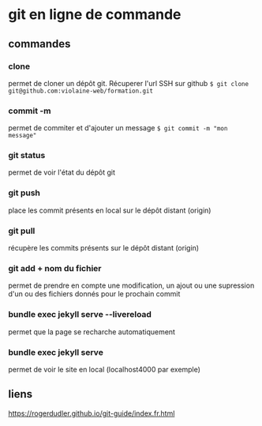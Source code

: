 # git en ligne de commande

## commandes

### clone
permet de cloner un dépôt git. Récuperer l'url SSH sur github
`$ git clone git@github.com:violaine-web/formation.git`
### commit -m
permet de commiter et d'ajouter un message
`$ git commit -m "mon message"`
### git status
permet de voir l'état du dépôt git
### git push
place les commit présents en local sur le dépôt distant (origin)
### git pull
récupère les commits présents sur le dépôt distant (origin)
### git add + nom du fichier
permet de prendre en compte une modification, un ajout ou une supression d'un ou des fichiers donnés pour le prochain commit

### bundle exec jekyll serve --livereload
permet que la page se recharche automatiquement
### bundle exec jekyll serve
permet de voir le site en local (localhost4000 par exemple)

## liens 
https://rogerdudler.github.io/git-guide/index.fr.html

